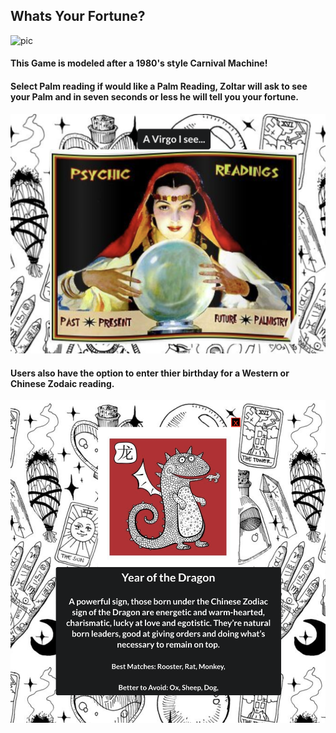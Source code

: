 <h2>Whats Your Fortune?</h2>
<img src='https://i0.wp.com/cdn.makezine.com/uploads/2012/08/zoltar.jpg?resize=400%2C599' alt='pic'/>

<h4>This Game is modeled after a 1980's style Carnival Machine!</h4>

<h4>Select Palm reading if would like a Palm Reading, Zoltar will ask to see your Palm and in seven seconds or less he will tell you your fortune.</h4>

<img src='./virgo.png' alt='virgo' />

<h4>Users also have the option to enter thier birthday for a Western or Chinese Zodaic reading.</h4>

<img src='./dragon.png' alt='dragon' />

